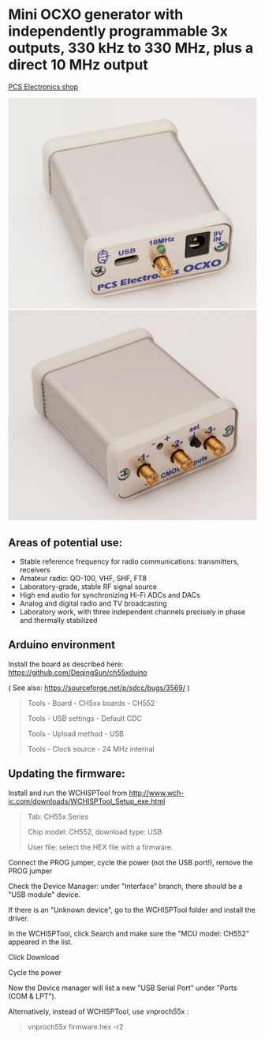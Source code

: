 # Mini OCXO generator with independently programmable 3x outputs, 330 kHz to 330 MHz, plus a direct 10 MHz output

[PCS Electronics shop](https://www.pcs-electronics.com/shop/rigexpert-products/other-reu-rigexpert-products/ocxo-3-channel-signal-generator-330khz-to-330mhz-2/)

![Image](/IMAGES/miniocxo-front.png)
![Image](/IMAGES/miniocxo-rear.png)

## Areas of potential use:
* Stable reference frequency for radio communications: transmitters, receivers
* Amateur radio: QO-100, VHF, SHF, FT8
* Laboratory-grade, stable RF signal source
* High end audio for synchronizing Hi-Fi ADCs and DACs
* Analog and digital radio and TV broadcasting
* Laboratory work, with three independent channels precisely in phase and thermally stabilized

## Arduino environment

Install the board as described here: https://github.com/DeqingSun/ch55xduino

( See also: https://sourceforge.net/p/sdcc/bugs/3569/ )

>Tools - Board - CH5xx boards - CH552 
>
>Tools - USB settings - Default CDC 
>
>Tools - Upload method - USB 
>
>Tools - Clock source - 24 MHz internal 

## Updating the firmware:

Install and run the WCHISPTool from http://www.wch-ic.com/downloads/WCHISPTool_Setup_exe.html

>Tab: CH55x Series 
>
>Chip model: CH552, download type: USB 
>
>User file: select the HEX file with a firmware. 

Connect the PROG jumper, cycle the power (not the USB port!), remove the PROG jumper

Check the Device Manager: under "Interface" branch, there should be a "USB module" device.

If there is an "Unknown device", go to the WCHISPTool folder and install the driver.

In the WCHISPTool, click Search and make sure the "MCU model: CH552" appeared in the list.

Click Download

Cycle the power

Now the Device manager will list a new "USB Serial Port" under "Ports (COM & LPT").

Alternatively, instead of WCHISPTool, use vnproch55x :

>vnproch55x firmware.hex -r2

